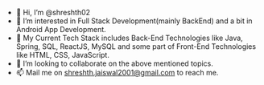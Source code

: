 - 👋 Hi, I’m @shreshth02
- 👀 I’m interested in Full Stack Development(mainly BackEnd) and a bit in Android App Development.
- 🌱 My Current Tech Stack includes Back-End Technologies like Java, Spring, SQL, ReactJS, MySQL and some part of Front-End Technologies like HTML, CSS, JavaScript.
- 💞️ I’m looking to collaborate on the above mentioned topics.
- 📫 Mail me on shreshth.jaiswal2001@gmail.com to reach me.

<!---
shreshth02/shreshth02 is a ✨ special ✨ repository because its `README.md` (this file) appears on your GitHub profile.
You can click the Preview link to take a look at your changes.
--->
